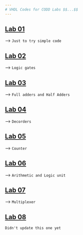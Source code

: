 ```yaml
---
# VHDL Codes for CODD Labs $$...$$
---
```


## [Lab 01](https://github.com/NirmalKBandara/VHDL-labs-01/tree/main/Lab_01)
⟶ ```Just to try simple code```
## [Lab 02](https://github.com/NirmalKBandara/VHDL-labs-01/tree/main/Lab_02)
⟶ ```Logic gates```
## [Lab 03](https://github.com/NirmalKBandara/VHDL-labs-01/tree/main/Lab_03)
⟶ ```Full adders and Half Adders```
## [Lab 04](https://github.com/NirmalKBandara/VHDL-labs-01/tree/main/Lab_04)
⟶ ```Decorders```
## [Lab 05](https://github.com/NirmalKBandara/VHDL-labs-01/tree/main/Lab_05)
⟶ ```Counter```
## [Lab 06](https://github.com/NirmalKBandara/VHDL-labs-01/tree/main/Lab_06)
⟶ ```Arithmetic and Logic unit```
## [Lab 07](https://github.com/NirmalKBandara/VHDL-labs-01/tree/main/Lab_07)
⟶ ```Multiplexer```
## [Lab 08](https://github.com/NirmalKBandara/VHDL-labs-01/tree/main/Lab_08)
```Didn't update this one yet```
